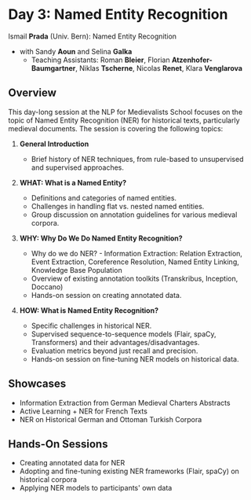 # Day 3: Named Entity Recognition

Ismail **Prada** (Univ. Bern): Named Entity Recognition
- with Sandy **Aoun** and Selina **Galka**
  - Teaching Assistants: Roman **Bleier**, Florian **Atzenhofer-Baumgartner**, Niklas **Tscherne**, Nicolas **Renet**, Klara **Venglarova**

## Overview

This day-long session at the NLP for Medievalists School focuses on the topic of Named Entity Recognition (NER) for historical texts, particularly medieval documents. The session is covering the following topics:

1. **General Introduction**
   - Brief history of NER techniques, from rule-based to unsupervised and supervised approaches.

2. **WHAT: What is a Named Entity?**
   - Definitions and categories of named entities.
   - Challenges in handling flat vs. nested named entities.
   - Group discussion on annotation guidelines for various medieval corpora.

3. **WHY: Why Do We Do Named Entity Recognition?**
   - Why do we do NER? - Information Extraction: Relation Extraction, Event Extraction, Coreference Resolution, Named Entity Linking, Knowledge Base Population
   - Overview of existing annotation toolkits (Transkribus, Inception, Doccano)
   - Hands-on session on creating annotated data.

4. **HOW: What is Named Entity Recognition?**
   - Specific challenges in historical NER.
   - Supervised sequence-to-sequence models (Flair, spaCy, Transformers) and their advantages/disadvantages.
   - Evaluation metrics beyond just recall and precision.
   - Hands-on session on fine-tuning NER models on historical data.

## Showcases

- Information Extraction from German Medieval Charters Abstracts
- Active Learning + NER for French Texts 
- NER on Historical German and Ottoman Turkish Corpora 

## Hands-On Sessions

- Creating annotated data for NER
- Adopting and fine-tuning existing NER frameworks (Flair, spaCy) on historical corpora
- Applying NER models to participants' own data
